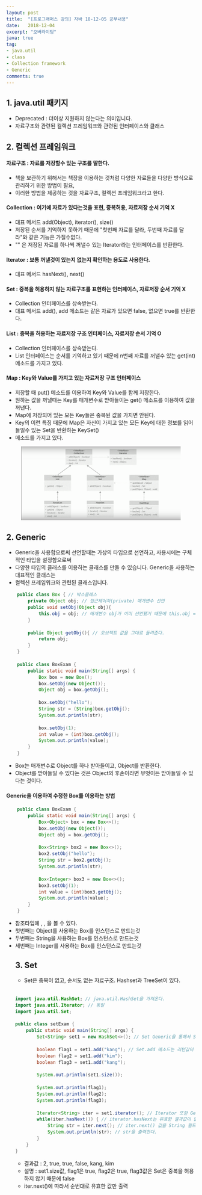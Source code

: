 ```yaml
---
layout: post
title:  "[프로그래머스 강의] 자바 18-12-05 공부내용"
date:   2018-12-04
excerpt: "오버라이딩"
java: true
tag:
- java.util
- class
- Collection framework
- Generic
comments: true
---
```


## 1. java.util 패키지

* Deprecated : 더이상 지원하지 않는다는 의미입니다.
* 자료구조와 관련된 컬렉션 프레임워크와 관련된 인터페이스와 클래스

## 2. 컬렉션 프레임워크

#### 자료구조 : 자료를 저장할수 있는 구조를 말한다.
  * 책을 보관하기 위해서는 책장을 이용하는 것처럼 다양한 자료들을 다양한 방식으로 관리하기 위한 방법이 필요,
  * 이러한 방법을 제공하는 것을 자료구조, 컬렉션 프레임워크라고 한다.

#### Collection : 여기에 자료가 있다는것을 표현, 중복허용, 자료저장 순서 기억 X
  * 대표 메서드 add(Object), iterator(), size() 
  * 저장된 순서를 기억하지 못하기 때문에 "첫번째 자료를 달라, 두번째 자료를 달라"와 같은 기능은 가질수없다.
  * "" 은 저장된 자료를 하나씩 꺼낼수 있는 Iterator라는 인터페이스를 반환한다.

#### Iterator : 보통 꺼낼것이 있는지 없는지 확인하는 용도로 사용한다.
  * 대표 메서드 hasNext(), next()

#### Set : 중복을 허용하지 않는 자료구조를 표현하는 인터페이스, 자료저장 순서 기억 X
  * Collection 인터페이스를 상속받는다.
  * 대표 메서드 add(), add 메소드는 같은 자료가 있으면 false, 없으면 true를 반환한다.

#### List : 중복을 허용하는 자료저장 구조 인터페이스, 자료저장 순서 기억 O
  * Collection 인터페이스를 상속받는다.
  * List 인터페이스는 순서를 기억하고 있기 때문에 n번째 자료를 꺼낼수 있는 get(int) 메소드를 가지고 있다.

#### Map : Key와 Value를 가지고 있는 자료저장 구조 인터페이스
  * 저장할 때 put() 메소드를 이용하여 Key와 Value를 함께 저장한다.
  * 원하는 값을 꺼낼때는 Key를 매개변수로 받아들이는 get() 메소드를 이용하여 값을 꺼낸다.
  * Map에 저장되어 있는 모든 Key들은 중복된 값을 가지면 안된다.
  * Key의 이런 특징 때문에 Map은 자신이 가지고 있는 모든 Key에 대한 정보를 읽어들일수 있는 Set을 반환하는 KeySet() 
  * 메소드를 가지고 있다.

<figure>
    <a href="/assets/img/collection_framework.png"><img src="/assets/img/collection_framework.png"></a>
</figure>

## 2. Generic 

* Generic을 사용함으로써 선언할때는 가상의 타입으로 선언하고, 사용시에는 구체적인 타입을 설정함으로써 
* 다양한 타입의 클래스를 이용하는 클래스를 만들 수 있습니다. Generic을 사용하는 대표적인 클래스는 
* 컬렉션 프레임워크와 관련된 클래스입니다.

```java
    public class Box { // 박스클레스
        private Object obj; // 접근제어자(private) 매개변수 선언
        public void setObj(Object obj){
            this.obj = obj; // 매개변수 obj가 이미 선언됐기 때문에 this.obj = obj라고 적음. 
        }

        public Object getObj(){ // 오브젝트 값을 그대로 돌려준다.
            return obj;
        }
    }

    public class BoxExam {
        public static void main(String[] args) {
            Box box = new Box();
            box.setObj(new Object());
            Object obj = box.getObj();

            box.setObj("hello");
            String str = (String)box.getObj();
            System.out.println(str);

            box.setObj(1);
            int value = (int)box.getObj();
            System.out.println(value);
        }
    } 
```

* Box는 매개변수로 Object를 하나 받아들이고, Object를 반환한다.
* Object를 받아들일 수 있다는 것은 Object의 후손이라면 무엇이든 받아들일 수 있다는 것이다.

#### Generic을 이용하여 수정한 Box를 이용하는 방법

```java
    public class BoxExam {
        public static void main(String[] args) {
            Box<Object> box = new Box<>();
            box.setObj(new Object());
            Object obj = box.getObj();

            Box<String> box2 = new Box<>();
            box2.setObj("hello");
            String str = box2.getObj();
            System.out.println(str);

            Box<Integer> box3 = new Box<>();
            box3.setObj(1);
            int value = (int)box3.getObj();
            System.out.println(value);
        }
    }

```

* 참조타입에 <Object>, <String>, <Integer>을 볼 수 있다.
* 첫번째는 Object를 사용하는 Box를 인스턴스로 만드는것
* 두번째는 String을 사용하는 Box를 인스턴스로 만드는것
* 세번째는 Integer를 사용하는 Box를 인스턴스로 만드는것

## 3. Set

* Set은 중복이 없고, 순서도 없는 자료구조. Hashset과 TreeSet이 있다.
```java

import java.util.HashSet; // java.util.HashSet을 가져온다.
import java.util.Iterator; // 동일
import java.util.Set;

public class setExam {
    public static void main(String[] args) {
        Set<String> set1 = new HashSet<>(); // Set Generic을 통해서 String으로 받는다.

        boolean flag1 = set1.add("kang"); // Set.add 메소드는 리턴값이 boolean으로 받는다( true or false )
        boolean flag2 = set1.add("kim");
        boolean flag3 = set1.add("kang");

        System.out.println(set1.size()); 

        System.out.println(flag1);
        System.out.println(flag2);
        System.out.println(flag3);

        Iterator<String> iter = set1.iterator(); // Iterator 또한 Generic을 통해 String으로 리턴받는다.
        while(iter.hasNext()) { // iterator.hasNext는 유효한 결과값이 없을때까지 작동한다.
            String str = iter.next(); // iter.next() 값을 String 필드(변수)에 담는다.
            System.out.println(str); // str을 출력한다.
        }
    }
}

```

* 결과값 : 2, true, true, false, kang, kim
* 설명 : set1.size값, flag1은 true, flag2은 true, flag3값은 Set은 중복을 허용하지 않기 때문에 false
* iter.next()에 따라서 순번대로 유효한 값만 출력